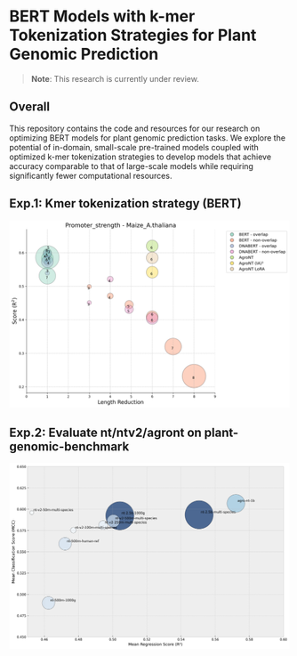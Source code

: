 # BERT Models with k-mer Tokenization Strategies for Plant Genomic Prediction

> **Note**: This research is currently under review.

## Overall

This repository contains the code and resources for our research on optimizing BERT models for plant genomic prediction tasks. We explore the potential of in-domain, small-scale pre-trained models coupled with optimized k-mer tokenization strategies to develop models that achieve accuracy comparable to that of large-scale models while requiring significantly fewer computational resources.

## Exp.1: Kmer tokenization strategy (BERT) 
![kmer-bert](md/figures/promoter_strength_Maize_A.thaliana.png)
## Exp.2: Evaluate nt/ntv2/agront on plant-genomic-benchmark
![nt-pgb-bench](md/figures/nt_pgb_results.png)
